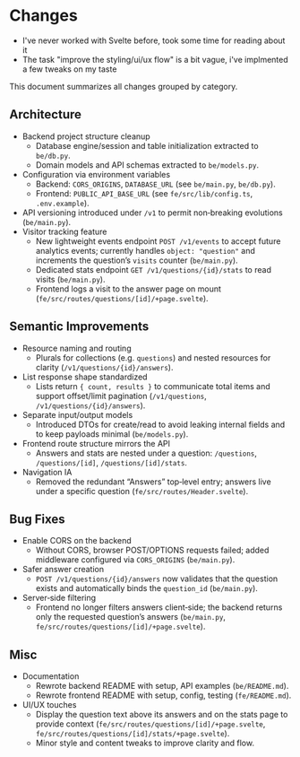 # Changes

* I've never worked with Svelte before, took some time for reading about it
* The task "improve the styling/ui/ux flow" is a bit vague, i've implmented a few tweaks on my taste

This document summarizes all changes grouped by category.

## Architecture
- Backend project structure cleanup
  - Database engine/session and table initialization extracted to `be/db.py`.
  - Domain models and API schemas extracted to `be/models.py`.
- Configuration via environment variables
  - Backend: `CORS_ORIGINS`, `DATABASE_URL` (see `be/main.py`, `be/db.py`).
  - Frontend: `PUBLIC_API_BASE_URL` (see `fe/src/lib/config.ts`, `.env.example`).
- API versioning introduced under `/v1` to permit non‑breaking evolutions (`be/main.py`).
- Visitor tracking feature
  - New lightweight events endpoint `POST /v1/events` to accept future analytics events; currently handles `object: "question"` and increments the question’s `visits` counter (`be/main.py`).
  - Dedicated stats endpoint `GET /v1/questions/{id}/stats` to read visits (`be/main.py`).
  - Frontend logs a visit to the answer page on mount (`fe/src/routes/questions/[id]/+page.svelte`).

## Semantic Improvements
- Resource naming and routing
  - Plurals for collections (e.g. `questions`) and nested resources for clarity (`/v1/questions/{id}/answers`).
- List response shape standardized
  - Lists return `{ count, results }` to communicate total items and support offset/limit pagination (`/v1/questions`, `/v1/questions/{id}/answers`).
- Separate input/output models
  - Introduced DTOs for create/read to avoid leaking internal fields and to keep payloads minimal (`be/models.py`).
- Frontend route structure mirrors the API
  - Answers and stats are nested under a question: `/questions`, `/questions/[id]`, `/questions/[id]/stats`.
- Navigation IA
  - Removed the redundant “Answers” top‑level entry; answers live under a specific question (`fe/src/routes/Header.svelte`).

## Bug Fixes
- Enable CORS on the backend
  - Without CORS, browser POST/OPTIONS requests failed; added middleware configured via `CORS_ORIGINS` (`be/main.py`).
- Safer answer creation
  - `POST /v1/questions/{id}/answers` now validates that the question exists and automatically binds the `question_id` (`be/main.py`).
- Server‑side filtering
  - Frontend no longer filters answers client‑side; the backend returns only the requested question’s answers (`be/main.py`, `fe/src/routes/questions/[id]/+page.svelte`).

## Misc
- Documentation
  - Rewrote backend README with setup, API examples (`be/README.md`).
  - Rewrote frontend README with setup, config, testing (`fe/README.md`).
- UI/UX touches
  - Display the question text above its answers and on the stats page to provide context (`fe/src/routes/questions/[id]/+page.svelte`, `fe/src/routes/questions/[id]/stats/+page.svelte`).
  - Minor style and content tweaks to improve clarity and flow.
